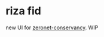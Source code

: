 # riza fid

new UI for [zeronet-conservancy](https://github.com/zeronet-conservancy/zeronet-conservancy). WIP
